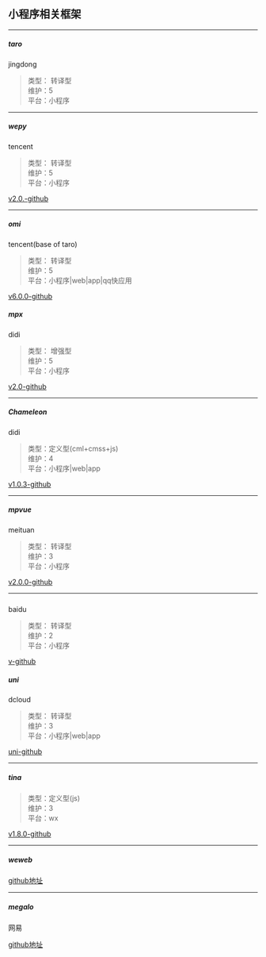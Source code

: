 ## 小程序相关框架

***

##### taro
jingdong

> 类型： 转译型  
> 维护：5  
> 平台：小程序  

***

##### wepy
tencent

> 类型： 转译型  
> 维护：5  
> 平台：小程序  

[v2.0.-github](https://github.com/Tencent/wepy)

***

##### omi
tencent(base of taro)

> 类型： 转译型  
> 维护：5  
> 平台：小程序|web|app|qq快应用    

[v6.0.0-github](https://github.com/Tencent/omi/blob/master/README.CN.md)

##### mpx
didi

> 类型： 增强型  
> 维护：5  
> 平台：小程序  

[v2.0-github](https://github.com/didi/mpx)

***

##### Chameleon
didi

> 类型：定义型(cml+cmss+js)  
> 维护：4  
> 平台：小程序|web|app

[v1.0.3-github](https://github.com/didi/chameleon)

***

##### mpvue
meituan

> 类型： 转译型  
> 维护：3  
> 平台：小程序  

[v2.0.0-github](https://github.com/Meituan-Dianping/mpvue/releases/tag/2.0.0)

***

##### 
baidu

> 类型： 转译型  
> 维护：2  
> 平台：小程序  

[v-github](https://github.com/ecomfe/okam)

##### uni
dcloud

> 类型： 转译型  
> 维护：3  
> 平台：小程序|web|app  

[uni-github]()

***

##### tina

> 类型：定义型(js)  
> 维护：3  
> 平台：wx

[v1.8.0-github](https://github.com/tinajs/tina)

***

##### weweb 

[github地址](https://github.com/wdfe/weweb)

***

##### megalo
网易

[github地址](https://github.com/kaola-fed/megalo)